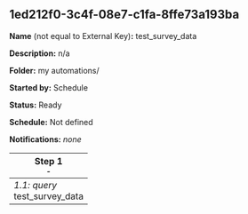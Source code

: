 ## 1ed212f0-3c4f-08e7-c1fa-8ffe73a193ba

**Name** (not equal to External Key)**:** test_survey_data

**Description:** n/a

**Folder:** my automations/

**Started by:** Schedule

**Status:** Ready

**Schedule:** Not defined

**Notifications:** _none_


| Step 1<br>_<small>-</small>_ |
| --- |
| _1.1: query_<br>test_survey_data |
